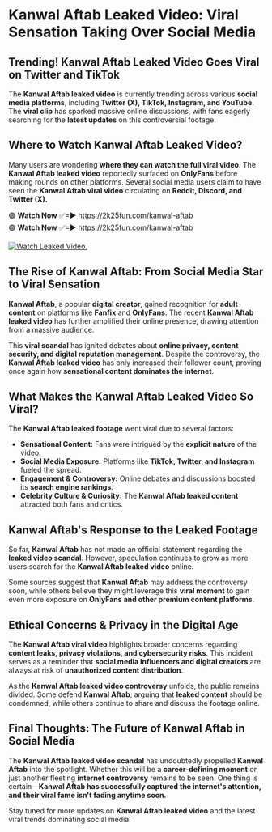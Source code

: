 # Kanwal Aftab Leaked Video: Viral Sensation Taking Over Social Media

## **Trending! Kanwal Aftab Leaked Video Goes Viral on Twitter and TikTok**
The **Kanwal Aftab leaked video** is currently trending across various **social media platforms**, including **Twitter (X), TikTok, Instagram, and YouTube**. The **viral clip** has sparked massive online discussions, with fans eagerly searching for the **latest updates** on this controversial footage.

## **Where to Watch Kanwal Aftab Leaked Video?**
Many users are wondering **where they can watch the full viral video**. The **Kanwal Aftab leaked video** reportedly surfaced on **OnlyFans** before making rounds on other platforms. Several social media users claim to have seen the **Kanwal Aftab viral video** circulating on **Reddit, Discord, and Twitter (X).**

🟢 **Watch Now** ✅=► https://2k25fun.com/kanwal-aftab  
🟢 **Watch Now** ✅=► https://2k25fun.com/kanwal-aftab  

[![Watch Leaked Video.](https://miro.medium.com/v2/resize:fit:828/format:webp/1*cilzJN44JGOrTw9NJCrNHA.gif "Watch Leaked Video")](https://2k25fun.com/kanwal-aftab)

## **The Rise of Kanwal Aftab: From Social Media Star to Viral Sensation**
**Kanwal Aftab**, a popular **digital creator**, gained recognition for **adult content** on platforms like **Fanfix** and **OnlyFans**. The recent **Kanwal Aftab leaked video** has further amplified their online presence, drawing attention from a massive audience.

This **viral scandal** has ignited debates about **online privacy, content security, and digital reputation management**. Despite the controversy, the **Kanwal Aftab leaked video** has only increased their follower count, proving once again how **sensational content dominates the internet**.

## **What Makes the Kanwal Aftab Leaked Video So Viral?**
The **Kanwal Aftab leaked footage** went viral due to several factors:
- **Sensational Content:** Fans were intrigued by the **explicit nature** of the video.
- **Social Media Exposure:** Platforms like **TikTok, Twitter, and Instagram** fueled the spread.
- **Engagement & Controversy:** Online debates and discussions boosted its **search engine rankings**.
- **Celebrity Culture & Curiosity:** The **Kanwal Aftab leaked content** attracted both fans and critics.

## **Kanwal Aftab's Response to the Leaked Footage**
So far, **Kanwal Aftab** has not made an official statement regarding the **leaked video scandal**. However, speculation continues to grow as more users search for the **Kanwal Aftab leaked video** online.

Some sources suggest that **Kanwal Aftab** may address the controversy soon, while others believe they might leverage this **viral moment** to gain even more exposure on **OnlyFans and other premium content platforms**.

## **Ethical Concerns & Privacy in the Digital Age**
The **Kanwal Aftab viral video** highlights broader concerns regarding **content leaks, privacy violations, and cybersecurity risks**. This incident serves as a reminder that **social media influencers and digital creators** are always at risk of **unauthorized content distribution**.

As the **Kanwal Aftab leaked video controversy** unfolds, the public remains divided. Some defend **Kanwal Aftab**, arguing that **leaked content** should be condemned, while others continue to share and discuss the footage online.

## **Final Thoughts: The Future of Kanwal Aftab in Social Media**
The **Kanwal Aftab leaked video scandal** has undoubtedly propelled **Kanwal Aftab** into the spotlight. Whether this will be a **career-defining moment** or just another fleeting **internet controversy** remains to be seen. One thing is certain—**Kanwal Aftab has successfully captured the internet's attention, and their viral fame isn't fading anytime soon.**

Stay tuned for more updates on **Kanwal Aftab leaked video** and the latest viral trends dominating social media!